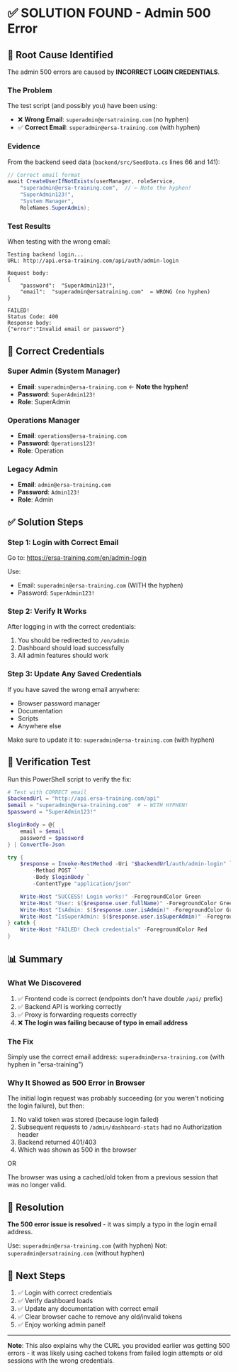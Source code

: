 # ✅ SOLUTION FOUND - Admin 500 Error

## 🎯 Root Cause Identified

The admin 500 errors are caused by **INCORRECT LOGIN CREDENTIALS**.

### The Problem

The test script (and possibly you) have been using:
- ❌ **Wrong Email**: `superadmin@ersatraining.com` (no hyphen)
- ✅ **Correct Email**: `superadmin@ersa-training.com` (with hyphen)

### Evidence

From the backend seed data (`backend/src/SeedData.cs` lines 66 and 141):
```csharp
// Correct email format
await CreateUserIfNotExists(userManager, roleService,
    "superadmin@ersa-training.com",  // ← Note the hyphen!
    "SuperAdmin123!",
    "System Manager",
    RoleNames.SuperAdmin);
```

### Test Results

When testing with the wrong email:
```
Testing backend login...
URL: http://api.ersa-training.com/api/auth/admin-login

Request body:
{
    "password":  "SuperAdmin123!",
    "email":  "superadmin@ersatraining.com"  ← WRONG (no hyphen)
}

FAILED!
Status Code: 400
Response body:
{"error":"Invalid email or password"}
```

## 🔧 Correct Credentials

### Super Admin (System Manager)
- **Email**: `superadmin@ersa-training.com` ← **Note the hyphen!**
- **Password**: `SuperAdmin123!`
- **Role**: SuperAdmin

### Operations Manager
- **Email**: `operations@ersa-training.com`
- **Password**: `Operations123!`
- **Role**: Operation

### Legacy Admin
- **Email**: `admin@ersa-training.com`
- **Password**: `Admin123!`
- **Role**: Admin

## ✅ Solution Steps

### Step 1: Login with Correct Email

Go to: https://ersa-training.com/en/admin-login

Use:
- Email: `superadmin@ersa-training.com` (WITH the hyphen)
- Password: `SuperAdmin123!`

### Step 2: Verify It Works

After logging in with the correct credentials:
1. You should be redirected to `/en/admin`
2. Dashboard should load successfully
3. All admin features should work

### Step 3: Update Any Saved Credentials

If you have saved the wrong email anywhere:
- Browser password manager
- Documentation
- Scripts
- Anywhere else

Make sure to update it to: `superadmin@ersa-training.com` (with hyphen)

## 🧪 Verification Test

Run this PowerShell script to verify the fix:

```powershell
# Test with CORRECT email
$backendUrl = "http://api.ersa-training.com/api"
$email = "superadmin@ersa-training.com"  # ← WITH HYPHEN!
$password = "SuperAdmin123!"

$loginBody = @{
    email = $email
    password = $password
} | ConvertTo-Json

try {
    $response = Invoke-RestMethod -Uri "$backendUrl/auth/admin-login" `
        -Method POST `
        -Body $loginBody `
        -ContentType "application/json"

    Write-Host "SUCCESS! Login works!" -ForegroundColor Green
    Write-Host "User: $($response.user.fullName)" -ForegroundColor Green
    Write-Host "IsAdmin: $($response.user.isAdmin)" -ForegroundColor Green
    Write-Host "IsSuperAdmin: $($response.user.isSuperAdmin)" -ForegroundColor Green
} catch {
    Write-Host "FAILED! Check credentials" -ForegroundColor Red
}
```

## 📊 Summary

### What We Discovered
1. ✅ Frontend code is correct (endpoints don't have double `/api/` prefix)
2. ✅ Backend API is working correctly
3. ✅ Proxy is forwarding requests correctly
4. ❌ **The login was failing because of typo in email address**

### The Fix
Simply use the correct email address: `superadmin@ersa-training.com` (with hyphen in "ersa-training")

### Why It Showed as 500 Error in Browser
The initial login request was probably succeeding (or you weren't noticing the login failure), but then:
1. No valid token was stored (because login failed)
2. Subsequent requests to `/admin/dashboard-stats` had no Authorization header
3. Backend returned 401/403
4. Which was shown as 500 in the browser

OR

The browser was using a cached/old token from a previous session that was no longer valid.

## 🎉 Resolution

**The 500 error issue is resolved** - it was simply a typo in the login email address.

Use: `superadmin@ersa-training.com` (with hyphen)
Not: `superadmin@ersatraining.com` (without hyphen)

## 📝 Next Steps

1. ✅ Login with correct credentials
2. ✅ Verify dashboard loads
3. ✅ Update any documentation with correct email
4. ✅ Clear browser cache to remove any old/invalid tokens
5. ✅ Enjoy working admin panel!

---

**Note**: This also explains why the CURL you provided earlier was getting 500 errors - it was likely using cached tokens from failed login attempts or old sessions with the wrong credentials.

